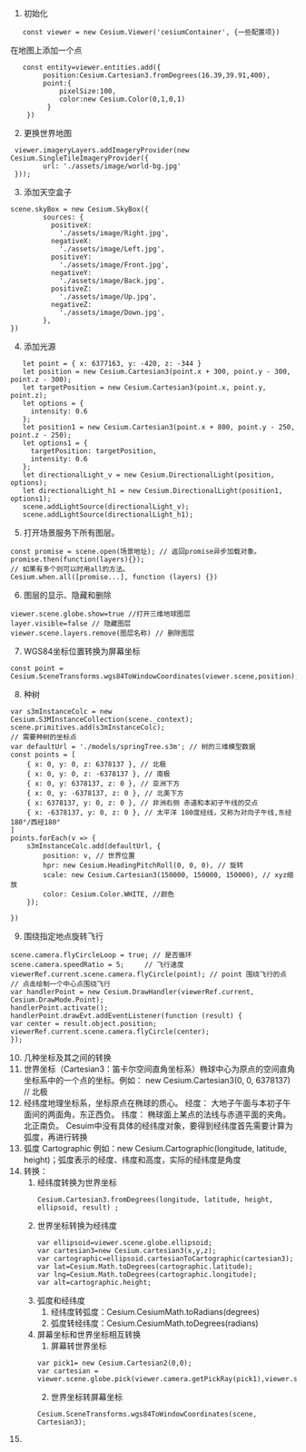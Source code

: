 
1. 初始化
```
   const viewer = new Cesium.Viewer('cesiumContainer', {一些配置项})
```
   在地图上添加一个点
```
   const entity=viewer.entities.add({
        position:Cesium.Cartesian3.fromDegrees(16.39,39.91,400),
        point:{
            pixelSize:100,
            color:new Cesium.Color(0,1,0,1)
         }
    })
```
2. 更换世界地图
```
 viewer.imageryLayers.addImageryProvider(new Cesium.SingleTileImageryProvider({
        url: './assets/image/world-bg.jpg'
 }));
```
3. 添加天空盒子
```
scene.skyBox = new Cesium.SkyBox({
        sources: {
          positiveX:
            './assets/image/Right.jpg',
          negativeX:
            './assets/image/Left.jpg',
          positiveY:
            './assets/image/Front.jpg',
          negativeY:
            './assets/image/Back.jpg',
          positiveZ:
            './assets/image/Up.jpg',
          negativeZ:
            './assets/image/Down.jpg',
        },
})
```
4. 添加光源
```
   let point = { x: 6377163, y: -420, z: -344 }
   let position = new Cesium.Cartesian3(point.x + 300, point.y - 300, point.z - 300);
   let targetPosition = new Cesium.Cartesian3(point.x, point.y, point.z);
   let options = {
     intensity: 0.6
   };
   let position1 = new Cesium.Cartesian3(point.x + 800, point.y - 250, point.z - 250);
   let options1 = {
     targetPosition: targetPosition,
     intensity: 0.6
   };
   let directionalLight_v = new Cesium.DirectionalLight(position, options);
   let directionalLight_h1 = new Cesium.DirectionalLight(position1, options1);
   scene.addLightSource(directionalLight_v);
   scene.addLightSource(directionalLight_h1);
```
5. 打开场景服务下所有图层。
```
const promise = scene.open(场景地址); // 返回promise异步加载对象。
promise.then(function(layers){});
// 如果有多个则可以时用all的方法。
Cesium.when.all([promise...], function (layers) {})
```
6. 图层的显示、隐藏和删除
```
viewer.scene.globe.show=true //打开三维地球图层
layer.visible=false // 隐藏图层
viewer.scene.layers.remove(图层名称) // 删除图层
```
7. WGS84坐标位置转换为屏幕坐标
```
const point = Cesium.SceneTransforms.wgs84ToWindowCoordinates(viewer.scene,position);
```
8. 种树
```
var s3mInstanceColc = new Cesium.S3MInstanceCollection(scene._context);
scene.primitives.add(s3mInstanceColc);
// 需要种树的坐标点
var defaultUrl = './models/springTree.s3m'; // 树的三维模型数据
const points = [
    { x: 0, y: 0, z: 6378137 }, // 北极
    { x: 0, y: 0, z: -6378137 }, // 南极
    { x: 0, y: 6378137, z: 0 }, // 亚洲下方
    { x: 0, y: -6378137, z: 0 }, // 北美下方
    { x: 6378137, y: 0, z: 0 }, // 非洲右侧 赤道和本初子午线的交点
    { x: -6378137, y: 0, z: 0 }, // 太平洋 180度经线，又称为对向子午线,东经180°/西经180°
]
points.forEach(v => {
    s3mInstanceColc.add(defaultUrl, {
        position: v, // 世界位置
        hpr: new Cesium.HeadingPitchRoll(0, 0, 0), // 旋转
        scale: new Cesium.Cartesian3(150000, 150000, 150000), // xyz缩放
        color: Cesium.Color.WHITE, //颜色
    });

})
```
9. 围绕指定地点旋转飞行
```
scene.camera.flyCircleLoop = true; // 是否循环
scene.camera.speedRatio = 5;     // 飞行速度
viewerRef.current.scene.camera.flyCircle(point); // point 围绕飞行的点
// 点击绘制一个中心点围绕飞行
var handlerPoint = new Cesium.DrawHandler(viewerRef.current, Cesium.DrawMode.Point);
handlerPoint.activate();
handlerPoint.drawEvt.addEventListener(function (result) {
var center = result.object.position;
viewerRef.current.scene.camera.flyCircle(center);
});
```
10. 几种坐标及其之间的转换
   1. 世界坐标（Cartesian3：笛卡尔空间直角坐标系）椭球中心为原点的空间直角坐标系中的一个点的坐标。例如： new Cesium.Cartesian3(0, 0, 6378137) // 北极
   2. 经纬度地理坐标系，坐标原点在椭球的质心。
      经度： 大地子午面与本初子午面间的两面角，东正西负。
      纬度： 椭球面上某点的法线与赤道平面的夹角。北正南负。
      Cesuim中没有具体的经纬度对象，要得到经纬度首先需要计算为弧度，再进行转换
   3. 弧度 Cartographic 例如：new Cesium.Cartographic(longitude, latitude, height)；弧度表示的经度、纬度和高度，实际的经纬度是角度
   4. 转换：
      1. 经纬度转换为世界坐标
         ```
         Cesium.Cartesian3.fromDegrees(longitude, latitude, height, ellipsoid, result) ;
         ```
      3. 世界坐标转换为经纬度
         ```
         var ellipsoid=viewer.scene.globe.ellipsoid;
         var cartesian3=new Cesium.cartesian3(x,y,z);
         var cartographic=ellipsoid.cartesianToCartographic(cartesian3);
         var lat=Cesium.Math.toDegrees(cartographic.latitude);
         var lng=Cesium.Math.toDegrees(cartographic.longitude);
         var alt=cartographic.height;
         ```
      4. 弧度和经纬度
         1. 经纬度转弧度：Cesium.CesiumMath.toRadians(degrees) 
         2. 弧度转经纬度：Cesium.CesiumMath.toDegrees(radians)
      5. 屏幕坐标和世界坐标相互转换
         1. 屏幕转世界坐标
         ```
         var pick1= new Cesium.Cartesian2(0,0);
         var cartesian = viewer.scene.globe.pick(viewer.camera.getPickRay(pick1),viewer.scene);
         ```
         2. 世界坐标转屏幕坐标
         ```
         Cesium.SceneTransforms.wgs84ToWindowCoordinates(scene, Cartesian3);
         ```
11. 
